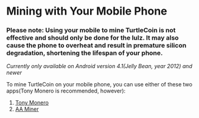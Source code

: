 # Mining with Your Mobile Phone

### Please note: Using your mobile to mine TurtleCoin is not effective and should only be done for the lulz. It may also cause the phone to overheat and result in premature silicon degradation, shortening the lifespan of your phone.

*Currently only available on Android version 4.1(Jelly Bean, year 2012) and newer*

To mine TurtleCoin on your mobile phone, you can use either of these two apps(Tony Monero is recommended, however):

1.  [Tony Monero](Using-Tony-Monero)
2.  [AA Miner](Using-AA-Miner)
